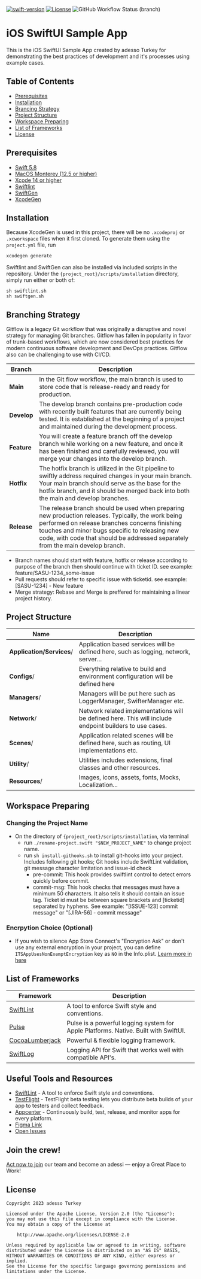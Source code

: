 [![swift-version](https://img.shields.io/badge/swift-5.8-brightgreen.svg)](https://github.com/apple/swift)
[![License](https://img.shields.io/badge/License-Apache%202.0-blue.svg)](https://opensource.org/licenses/Apache-2.0)
![GitHub Workflow Status (branch)](https://img.shields.io/github/workflow/status/adessoTurkey/boilerplate-ios-swiftui/iOS%20Build%20Check%20Workflow/develop)

# iOS SwiftUI Sample App

This is the iOS SwiftUI Sample App created by adesso Turkey for demonstrating the best practices of development and it's processes using example cases.

## Table of Contents

- [Prerequisites](#Prerequisites)
- [Installation](#installation)
- [Brancing Strategy](#branching-strategy)
- [Project Structure](#project-structure)
- [Workspace Preparing](#workspace-preparing)
- [List of Frameworks](#list-of-frameworks)
- [License](#license)

## Prerequisites

- [Swift 5.8](https://developer.apple.com/support/xcode/)
- [MacOS Monterey (12.5 or higher)](https://www.apple.com/by/macos/monterey/features/)
- [Xcode 14 or higher](https://developer.apple.com/documentation/xcode-release-notes/xcode-14-release-notes)
- [Swiftlint][github/swiftlint]
- [SwiftGen](https://github.com/SwiftGen/SwiftGen)
- [XcodeGen](https://github.com/yonaskolb/XcodeGen)

## Installation

Because XcodeGen is used in this project, there will be no `.xcodeproj` or `.xcworkspace` files when it first cloned. To generate them using the `project.yml` file, run

```sh
xcodegen generate
```

Swiftlint and SwiftGen can also be installed via included scripts in the repository. Under the `{project_root}/scripts/installation` directory, simply run either or both of:

```
sh swiftlint.sh
sh swiftgen.sh
```

## Branching Strategy

Gitflow is a legacy Git workflow that was originally a disruptive and novel strategy for managing Git branches. Gitflow has fallen in popularity in favor of trunk-based workflows, which are now considered best practices for modern continuous software development and DevOps practices. Gitflow also can be challenging to use with CI/CD.

| Branch      | Description                                                                                                                                                                                                                                                                             |
| ----------- | --------------------------------------------------------------------------------------------------------------------------------------------------------------------------------------------------------------------------------------------------------------------------------------- |
| **Main**    | In the Git flow workflow, the main branch is used to store code that is release-ready and ready for production.                                                                                                                                                                         |
| **Develop** | The develop branch contains pre-production code with recently built features that are currently being tested. It is established at the beginning of a project and maintained during the development process.                                                                            |
| **Feature** | You will create a feature branch off the develop branch while working on a new feature, and once it has been finished and carefully reviewed, you will merge your changes into the develop branch.                                                                                      |
| **Hotfix**  | The hotfix branch is utilized in the Git pipeline to swiftly address required changes in your main branch. Your main branch should serve as the base for the hotfix branch, and it should be merged back into both the main and develop branches.                                       |
| **Release** | The release branch should be used when preparing new production releases. Typically, the work being performed on release branches concerns finishing touches and minor bugs specific to releasing new code, with code that should be addressed separately from the main develop branch. |

- Branch names should start with feature, hotfix or release according to purpose of the branch then should continue with ticket ID. see example: feature/SASU-1234_some-issue
- Pull requests should refer to specific issue with ticketid. see example: [SASU-1234] - New feature
- Merge strategy: Rebase and Merge is preffered for maintaining a linear project history.

## Project Structure

| Name                      | Description                                                                                             |
| ------------------------- | ------------------------------------------------------------------------------------------------------- |
| **Application/Services**/ | Application based services will be defined here, such as logging, network, server...                    |
| **Configs**/              | Everything relative to build and environment configuration will be defined here                         |
| **Managers**/             | Managers will be put here such as LoggerManager, SwifterManager etc.                                    |
| **Network**/              | Network related implementations will be defined here. This will include endpoint builders to use cases. |
| **Scenes**/               | Application related scenes will be defined here, such as routing, UI implementations etc.               |
| **Utility**/              | Utilities includes extensions, final classes and other resources.                                       |
| **Resources**/            | Images, icons, assets, fonts, Mocks, Localization...                                                    |

## Workspace Preparing

### Changing the Project Name

- On the directory of `{project_root}/scripts/installation`, via terminal
  - run `./rename-project.swift "$NEW_PROJECT_NAME"` to change project name.
  - run `sh install-githooks.sh` to install git-hooks into your project. Includes following git hooks; Git hooks include SwiftLint validation, git message character limitation and issue-id check
    - pre-commit: This hook provides swiftlint control to detect errors quickly before commit.
    - commit-msg: This hook checks that messages must have a minimum 50 characters. It also tells it should contain an issue tag. Ticket id must be between square brackets and [ticketid] separated by hyphens. See example: "[ISSUE-123] commit message" or "[JIRA-56] - commit message"

### Encrpytion Choice (Optional)

- If you wish to silence App Store Connect's "Encryption Ask" or don't use any external encryption in your project, you can define `ITSAppUsesNonExemptEncryption` key as `NO` in the Info.plist. [Learn more in here][apple/ITSAppUsesNonExemptEncryption]

## List of Frameworks

| Framework                                                             | Description                                                                         |
| --------------------------------------------------------------------- | ----------------------------------------------------------------------------------- |
| [SwiftLint][github/swiftlint]                                         | A tool to enforce Swift style and conventions.                                      |
| [Pulse](https://github.com/kean/Pulse)                                | Pulse is a powerful logging system for Apple Platforms. Native. Built with SwiftUI. |
| [CocoaLumberjack](https://github.com/CocoaLumberjack/CocoaLumberjack) | Powerful & flexible logging framework.                                              |
| [SwiftLog](https://github.com/apple/swift-log)                        | Logging API for Swift that works well with compatible API's.                        |

## Useful Tools and Resources

- [SwiftLint][github/swiftlint] - A tool to enforce Swift style and conventions.
- [TestFlight](https://help.apple.com/itunes-connect/developer/#/devdc42b26b8) - TestFlight beta testing lets you distribute beta builds of your app to testers and collect feedback.
- [Appcenter](https://appcenter.ms/) - Continuously build, test, release, and monitor apps for every platform.
- [Figma Link](https://www.figma.com/file/RAgvUa7cfDTVteU8Z6Qv1z/SampleAppSwiftUI?node-id=48%3A2425&t=jRUyk0dLzFPejhfL-1)
- [Open Issues](https://github.com/adessoTurkey/ios-sample-app-swiftui/issues)

## Join the crew!

[Act now to join][linkedin/jobs] our team and become an adessi — enjoy a Great Place to Work!

## License

```
Copyright 2023 adesso Turkey

Licensed under the Apache License, Version 2.0 (the "License");
you may not use this file except in compliance with the License.
You may obtain a copy of the License at

    http://www.apache.org/licenses/LICENSE-2.0

Unless required by applicable law or agreed to in writing, software
distributed under the License is distributed on an "AS IS" BASIS,
WITHOUT WARRANTIES OR CONDITIONS OF ANY KIND, either express or implied.
See the License for the specific language governing permissions and
limitations under the License.
```

[github/swiftlint]: https://github.com/realm/SwiftLint
[linkedin/jobs]: https://www.linkedin.com/company/adessoturkey/jobs/
[apple/ITSAppUsesNonExemptEncryption]: https://developer.apple.com/documentation/bundleresources/information_property_list/itsappusesnonexemptencryption
